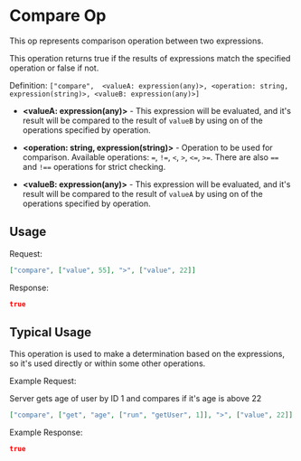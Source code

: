 # Compare Op

This op represents comparison operation between two expressions.

This operation returns true if the results of expressions match the specified operation or false if not.

Definition: `["compare",  <valueA: expression(any)>, <operation: string, expression(string)>, <valueB: expression(any)>]`

* __&lt;valueA: expression(any)&gt;__ - This expression will be evaluated, and it's result will be compared to the result of `valueB`
by using on of the operations specified by operation.

* __&lt;operation: string, expression(string)&gt;__ - Operation to be used for comparison. Available operations: `=`, `!=`, `<`, `>`, `<=`, `>=`.
There are also `==` and `!==` operations for strict checking.

* __&lt;valueB: expression(any)&gt;__ - This expression will be evaluated, and it's result will be compared to the result of `valueA`
by using on of the operations specified by operation.

## Usage


Request:
```json
["compare", ["value", 55], ">", ["value", 22]]
```


Response:
```json
true
```


## Typical Usage

This operation is used to make a determination based on the expressions, so it's used directly or within some other
operations.

Example Request:

Server gets age of user by ID 1 and compares if it's age is above 22
```json
["compare", ["get", "age", ["run", "getUser", 1]], ">", ["value", 22]]
```

Example Response:
```json
true
```